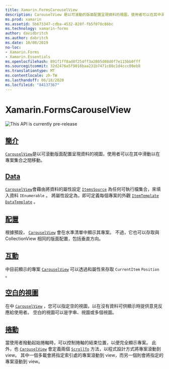 ```yaml
---
title: Xamarin.FormsCarouselView
description: CarouselView 是以可滾動的版面配置呈現資料的視圖，使用者可以在其中滑動以移動專案集合。
ms.prod: xamarin
ms.assetid: 5b673347-cdba-4532-820f-fb5f070c86bc
ms.technology: xamarin-forms
author: davidbritch
ms.author: dabritch
ms.date: 10/08/2019
no-loc:
- Xamarin.Forms
- Xamarin.Essentials
ms.openlocfilehash: 891f1ff8ad8f254ff3a2805d08d0f7e115bb0fff
ms.sourcegitcommit: 32d2476a5f9016baa231b7471c88c1d4ccc08eb8
ms.translationtype: MT
ms.contentlocale: zh-TW
ms.lasthandoff: 06/18/2020
ms.locfileid: "84137367"
---
```

# <a name="xamarinforms-carouselview"></a>Xamarin.FormsCarouselView

![](~/media/shared/preview.png "This API is currently pre-release")

## <a name="introduction"></a>[簡介](introduction.md)

[`CarouselView`](xref:Xamarin.Forms.CarouselView)是以可滾動版面配置呈現資料的視圖，使用者可以在其中滑動以在專案集合之間移動。

## <a name="data"></a>[Data](populate-data.md)

[`CarouselView`](xref:Xamarin.Forms.CarouselView)會藉由將資料的屬性設定 [`ItemsSource`](xref:Xamarin.Forms.ItemsView.ItemsSource) 為任何可執行檔集合，來填入資料 `IEnumerable` 。 將屬性設定為，即可定義每個專案的外觀 [`ItemTemplate`](xref:Xamarin.Forms.ItemsView.ItemTemplate) [`DataTemplate`](xref:Xamarin.Forms.DataTemplate) 。

## <a name="layout"></a>[配置](layout.md)

根據預設， [`CarouselView`](xref:Xamarin.Forms.CarouselView) 會在水準清單中顯示其專案。 不過，它也可以存取與 CollectionView 相同的版面配置，包括垂直方向。

## <a name="interaction"></a>[互動](interaction.md)

中目前顯示的專案 [`CarouselView`](xref:Xamarin.Forms.CarouselView) 可以透過和屬性來存取 `CurrentItem` `Position` 。

## <a name="empty-views"></a>[空白的視圖](emptyview.md)

在中 [`CarouselView`](xref:Xamarin.Forms.CarouselView) ，您可以指定空的視圖，以在沒有資料可供顯示時提供意見反應給使用者。 空白的視圖可以是字串、視圖或多個視圖。

## <a name="scrolling"></a>[捲動](scrolling.md)

當使用者撥動起始捲軸時，可以控制捲軸的結束位置，以便完全顯示專案。 此外，也 [`CarouselView`](xref:Xamarin.Forms.CarouselView) 會定義兩個 [`ScrollTo`](xref:Xamarin.Forms.ItemsView.ScrollTo*) 方法，以程式設計方式將專案滾動到 view。 其中一個多載會將指定索引處的專案滾動到 view，而另一個則會將指定的專案滾動到 view。
